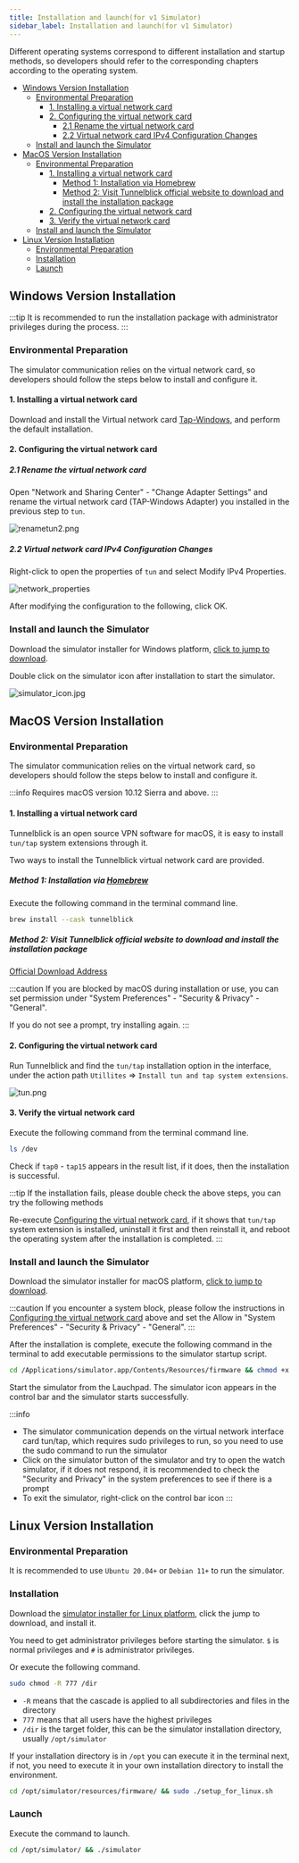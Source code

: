 ```yaml
---
title: Installation and launch(for v1 Simulator)
sidebar_label: Installation and launch(for v1 Simulator)
---
```


Different operating systems correspond to different installation and startup methods, so developers should refer to the corresponding chapters according to the operating system.

- [Windows Version Installation](#windows-version-installation)
  - [Environmental Preparation](#environmental-preparation)
    - [1. Installing a virtual network card](#1-installing-a-virtual-network-card)
    - [2. Configuring the virtual network card](#2-configuring-the-virtual-network-card)
      - [2.1 Rename the virtual network card](#21-rename-the-virtual-network-card)
      - [2.2 Virtual network card IPv4 Configuration Changes](#22-virtual-network-card-ipv4-configuration-changes)
  - [Install and launch the Simulator](#install-and-launch-the-simulator)
- [MacOS Version Installation](#macos-version-installation)
  - [Environmental Preparation](#environmental-preparation-1)
    - [1. Installing a virtual network card](#1-installing-a-virtual-network-card-1)
      - [Method 1: Installation via Homebrew](#method-1-installation-via-homebrew)
      - [Method 2: Visit Tunnelblick official website to download and install the installation package](#method-2-visit-tunnelblick-official-website-to-download-and-install-the-installation-package)
    - [2. Configuring the virtual network card](#2-configuring-the-virtual-network-card-1)
    - [3. Verify the virtual network card](#3-verify-the-virtual-network-card)
  - [Install and launch the Simulator](#install-and-launch-the-simulator-1)
- [Linux Version Installation](#linux-version-installation)
  - [Environmental Preparation](#environmental-preparation-2)
  - [Installation](#installation)
  - [Launch](#launch)

## Windows Version Installation

:::tip
It is recommended to run the installation package with administrator privileges during the process.
:::

### Environmental Preparation

The simulator communication relies on the virtual network card, so developers should follow the steps below to install and configure it.

#### 1. Installing a virtual network card

Download and install the Virtual network card [Tap-Windows](https://upload-cdn.huami.com/zeppos/simulator/download/tap-windows-9.21.2.zip), and perform the default installation.

#### 2. Configuring the virtual network card

##### 2.1 Rename the virtual network card

Open "Network and Sharing Center" - "Change Adapter Settings" and rename the virtual network card (TAP-Windows Adapter) you installed in the previous step to `tun`.

![renametun2.png](/img/simulator/renametunE.png)

##### 2.2 Virtual network card IPv4 Configuration Changes

Right-click to open the properties of `tun` and select Modify IPv4 Properties.

![network_properties](/img/simulator/network_properties.png)

After modifying the configuration to the following, click OK.

### Install and launch the Simulator

Download the simulator installer for Windows platform, [click to jump to download](./download.md).

Double click on the simulator icon after installation to start the simulator.

![simulator_icon.jpg](/img/simulator/simulator_icon.jpg)

## MacOS Version Installation

### Environmental Preparation

The simulator communication relies on the virtual network card, so developers should follow the steps below to install and configure it.

:::info
Requires macOS version 10.12 Sierra and above.
:::

#### 1. Installing a virtual network card

Tunnelblick is an open source VPN software for macOS, it is easy to install `tun/tap` system extensions through it.

Two ways to install the Tunnelblick virtual network card are provided.

##### Method 1: Installation via [Homebrew](https://brew.sh/)

Execute the following command in the terminal command line.

```sh
brew install --cask tunnelblick
```

##### Method 2: Visit Tunnelblick official website to download and install the installation package

[Official Download Address](https://tunnelblick.net/downloads.html)

:::caution
If you are blocked by macOS during installation or use, you can set permission under "System Preferences" - "Security & Privacy" - "General".

If you do not see a prompt, try installing again.
:::

#### 2. Configuring the virtual network card

Run Tunnelblick and find the `tun/tap` installation option in the interface, under the action path `Utillites` => `Install tun and tap system extensions`.

![tun.png](/img/simulator/tun.png)

#### 3. Verify the virtual network card

Execute the following command from the terminal command line.

```sh
ls /dev
```

Check if `tap0` - `tap15` appears in the result list, if it does, then the installation is successful.

:::tip
If the installation fails, please double check the above steps, you can try the following methods

Re-execute [Configuring the virtual network card](#2-configuring-the-virtual-network-card-1), if it shows that `tun/tap` system extension is installed, uninstall it first and then reinstall it, and reboot the operating system after the installation is completed.
:::

### Install and launch the Simulator

Download the simulator installer for macOS platform, [click to jump to download](./download.md).

:::caution
If you encounter a system block, please follow the instructions in [Configuring the virtual network card](#2-configuring-the-virtual-network-card-1) above and set the Allow in "System Preferences" - "Security & Privacy" - "General".
:::

After the installation is complete, execute the following command in the terminal to add executable permissions to the simulator startup script.

```sh
cd /Applications/simulator.app/Contents/Resources/firmware && chmod +x ./start_qemu.sh
```

Start the simulator from the Lauchpad. The simulator icon appears in the control bar and the simulator starts successfully.

:::info

- The simulator communication depends on the virtual network interface card tun/tap, which requires sudo privileges to run, so you need to use the sudo command to run the simulator
- Click on the simulator button of the simulator and try to open the watch simulator, if it does not respond, it is recommended to check the "Security and Privacy" in the system preferences to see if there is a prompt
- To exit the simulator, right-click on the control bar icon
:::

## Linux Version Installation

### Environmental Preparation

It is recommended to use `Ubuntu 20.04+` or `Debian 11+` to run the simulator.

### Installation

Download the [simulator installer for Linux platform](download.md), click the jump to download, and install it.

You need to get administrator privileges before starting the simulator. `$` is normal privileges and `#` is administrator privileges.

Or execute the following command.

```bash
sudo chmod -R 777 /dir
```

- `-R` means that the cascade is applied to all subdirectories and files in the directory
- `777` means that all users have the highest privileges
- `/dir` is the target folder, this can be the simulator installation directory, usually `/opt/simulator`

If your installation directory is in `/opt` you can execute it in the terminal next, if not, you need to execute it in your own installation directory to install the environment.

```sh
cd /opt/simulator/resources/firmware/ && sudo ./setup_for_linux.sh
```

### Launch

Execute the command to launch.

```sh
cd /opt/simulator/ && ./simulator
```
